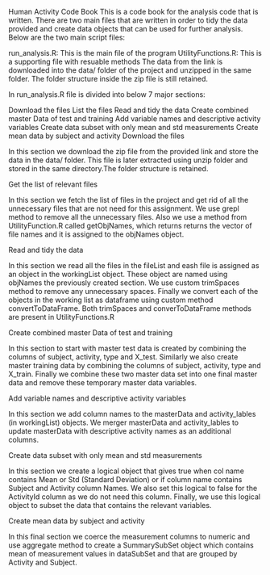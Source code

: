 Human Activity Code Book
This is a code book for the analysis code that is written. There are two main files that are written in order to tidy the data provided and create data objects that can be used for further analysis. Below are the two main script files:

run_analysis.R: This is the main file of the program
UtilityFunctions.R: This is a supporting file with resuable methods
The data from the link is downloaded into the data/ folder of the project and unzipped in the same folder. The folder structure inside the zip file is still retained.

In run_analysis.R file is divided into below 7 major sections:

Download the files
List the files
Read and tidy the data
Create combined master Data of test and training
Add variable names and descriptive activity variables
Create data subset with only mean and std measurements
Create mean data by subject and activity
Download the files

In this section we download the zip file from the provided link and store the data in the data/ folder. This file is later extracted using unzip folder and stored in the same directory.The folder structure is retained.

Get the list of relevant files

In this section we fetch the list of files in the project and get rid of all the unnecessary files that are not need for this assignment. We use grepl method to remove all the unnecessary files. Also we use a method from UtilityFunction.R called getObjNames, which returns returns the vector of file names and it is assigned to the objNames object.

Read and tidy the data

In this section we read all the files in the fileList and eash file is assigned as an object in the workingList object. These object are named using objNames the previously created section. We use custom trimSpaces method to remove any unnecessary spaces. Finally we convert each of the objects in the working list as dataframe using custom method convertToDataFrame. Both trimSpaces and converToDataFrame methods are present in UtilityFunctions.R

Create combined master Data of test and training

In this section to start with master test data is created by combining the columns of subject, activity, type and X_test. Similarly we also create master training data by combining the columns of subject, activity, type and X_train. Finally we combine these two master data set into one final master data and remove these temporary master data variables.

Add variable names and descriptive activity variables

In this section we add column names to the masterData and activity_lables (in workingList) objects. We merger masterData and activity_lables to update masterData with descriptive activity names as an additional columns.

Create data subset with only mean and std measurements

In this section we create a logical object that gives true when col name contains Mean or Std (Standard Deviation) or if column name contains Subject and Activity column Names. We also set this logical to false for the ActivityId column as we do not need this column. Finally, we use this logical object to subset the data that contains the relevant variables.

Create mean data by subject and activity

In this final section we coerce the measurement columns to numeric and use aggregate method to create a SummarySubSet object which contains mean of measurement values in dataSubSet and that are grouped by Activity and Subject.
